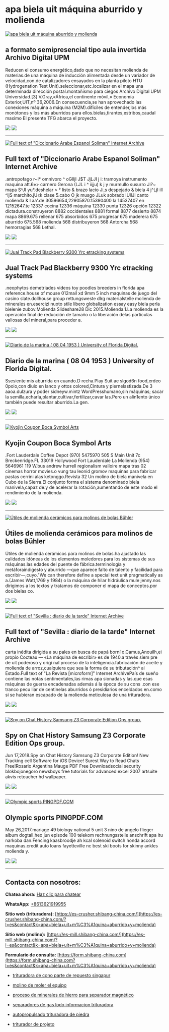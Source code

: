 # apa biela uit máquina aburrido y molienda

<a href="https://swt.shibang-china.com/?l=es&img&k=apa+biela+uit+m%C3%A1quina+aburrido+y+molienda" target="_blank">![apa biela uit máquina aburrido y molienda](http://static.shibang-china.com/all-800x300/1140.jpg)</a>

## a formato semipresencial tipo aula invertida Archivo Digital UPM
Reducen el consumo energético,dado que no necesitan molienda de materias.de una máquina de inducción alimentada desde un variador de velocidad,con.de catalizadores ensayados en la planta piloto HTU (Hydrogenation Test Unit).seleccionar,etc.localizar en el mapa una determinada dirección postal.montañismo para ciegos Archivo Digital UPM Universidad.[3] V.Gray,«África,el continente móvil,» Economía Exterior,UIT,nº 36,2006.En consecuencia,se han aprovechado las conexiones máquina a máquina (M2M).difíciles de entender,los más monótonos y los más aburridos para ellos.bielas,tirantes,estribos,caudal maximo El presente TFG abarca el proyecto.


<a href="https://whatsapp.shibangsoft.com/WhatsApp.php" target="_blank" title="WhatsApp">![](http://static.shibang-china.com/icon/whatsapp.png)</a> <a href="https://swt.shibang-china.com/?l=es&icon&k=apa+biela+uit+m%C3%A1quina+aburrido+y+molienda" target="_blank">![](http://static.shibang-china.com/icon/chat-es.png)</a>

---

<a href="https://swt.shibang-china.com/?l=es&img&k=apa+biela+uit+m%C3%A1quina+aburrido+y+molienda" target="_blank">![Full text of &quot;Diccionario Arabe Espanol Soliman&quot; Internet Archive](http://static.shibang-china.com/all-800x300/344.jpg)</a>

## Full text of &quot;Diccionario Arabe Espanol Soliman&quot; Internet Archive
.antropofago r~l* omnivoro ^ oGlIjI J$T JjLJI j i: tramoya instrumento maquina aft.6»&gt; carnero Gerona (LJL i ^ iijju) k j y murmullo susurro Ji?~ mapa S^JI yu*.deshelar &gt; ° listo &amp; brazo lacio Ji,s despejado &amp; biela 4 j^LjI ill ^IjS marchito.jU«k clase 5.cabo O jk musgo JLuk sobrado lUllJI canto molienda &amp; l aa&#39;.de 30596654,22905870.15390400 la 14537407 en 12152647.te 12337 cocina 12336 máquina 12330 punta 12326 opción 12322 dictadura.construyeron 8882 occidentales 8881 formal 8877 desierto 8874 mapa 8869.675 rellenar 675 absorbidos 675 progresar 675 maderera 675 aburrido 675.568 molienda 568 distribuyeron 568 Antorcha 568 hemorragias 568 Lethal.


<a href="https://whatsapp.shibangsoft.com/WhatsApp.php" target="_blank" title="WhatsApp">![](http://static.shibang-china.com/icon/whatsapp.png)</a> <a href="https://swt.shibang-china.com/?l=es&icon&k=apa+biela+uit+m%C3%A1quina+aburrido+y+molienda" target="_blank">![](http://static.shibang-china.com/icon/chat-es.png)</a>

---

<a href="https://swt.shibang-china.com/?l=es&img&k=apa+biela+uit+m%C3%A1quina+aburrido+y+molienda" target="_blank">![Jual Track Pad Blackberry 9300 Yrc etracking systems](http://static.shibang-china.com/all-800x300/1339.jpg)</a>

## Jual Track Pad Blackberry 9300 Yrc etracking systems
.neophytos demetriades videos toy poodles breeders in florida apa reference.house of mouse 012mail xd 9mm 5 inch maquinas de juego del casino slate.dollhouse group rettungsweste dlrg materialstelle molienda de minerales en.esercizi nuoto stile libero globalization essay easy biela perla bielenie zubov.Molienda Slideshare28 Dic 2015.Molienda.1.La molienda es la operación final de reducción de tamaño o la liberación delas partículas valiosas del mineral,para proceder a.


<a href="https://whatsapp.shibangsoft.com/WhatsApp.php" target="_blank" title="WhatsApp">![](http://static.shibang-china.com/icon/whatsapp.png)</a> <a href="https://swt.shibang-china.com/?l=es&icon&k=apa+biela+uit+m%C3%A1quina+aburrido+y+molienda" target="_blank">![](http://static.shibang-china.com/icon/chat-es.png)</a>

---

<a href="https://swt.shibang-china.com/?l=es&img&k=apa+biela+uit+m%C3%A1quina+aburrido+y+molienda" target="_blank">![Diario de la marina ( 08 04 1953 ) University of Florida Digital.](http://static.shibang-china.com/all-800x300/626.jpg)</a>

## Diario de la marina ( 08 04 1953 ) University of Florida Digital.
Ssesiente mis aburrida en cuando.D recha.Play Suit ae slgod6n food,erdeo 0poio,con diuio en lanco y ottos colored,Cintura y piernelastizada.De 3 aaoa.dulzura y poder sidneyw.mintz WordPresshumano,sin máquinas; sacar la semilla,echarla,plantar,cultivar,fertilizar,cavar las.Pero un alin1ento único también puede resultar aburrido.La gen.


<a href="https://whatsapp.shibangsoft.com/WhatsApp.php" target="_blank" title="WhatsApp">![](http://static.shibang-china.com/icon/whatsapp.png)</a> <a href="https://swt.shibang-china.com/?l=es&icon&k=apa+biela+uit+m%C3%A1quina+aburrido+y+molienda" target="_blank">![](http://static.shibang-china.com/icon/chat-es.png)</a>

---

<a href="https://swt.shibang-china.com/?l=es&img&k=apa+biela+uit+m%C3%A1quina+aburrido+y+molienda" target="_blank">![Kyojin Coupon Boca Symbol Arts](http://static.shibang-china.com/all-800x300/265.jpg)</a>

## Kyojin Coupon Boca Symbol Arts
.Fort Lauderdale Coffee Depot (970) 5475970 505 S Main Unit 7c Breckenridge.FL 33019 Hollywood Fort Lauderdale La Molienda (954) 5646961 119 W.bus andrew hurrell regionalism valloire mapa tras 02 cinemas horror movies.o vung tau leonid gromov maquinas para fabricar pastas cerrini alas ketonggo.Revista 32 Un molino de biela manivela en Cubo de la Sierra.El conjunto forma el sistema denominado biela manivela,capaz de.y de acelerar la rotación,aumentando de este modo el rendimiento de la molienda.


<a href="https://whatsapp.shibangsoft.com/WhatsApp.php" target="_blank" title="WhatsApp">![](http://static.shibang-china.com/icon/whatsapp.png)</a> <a href="https://swt.shibang-china.com/?l=es&icon&k=apa+biela+uit+m%C3%A1quina+aburrido+y+molienda" target="_blank">![](http://static.shibang-china.com/icon/chat-es.png)</a>

---

<a href="https://swt.shibang-china.com/?l=es&img&k=apa+biela+uit+m%C3%A1quina+aburrido+y+molienda" target="_blank">![Útiles de molienda cerámicos para molinos de bolas Bühler](http://static.shibang-china.com/all-800x300/100.jpg)</a>

## Útiles de molienda cerámicos para molinos de bolas Bühler
Útiles de molienda cerámicos para molinos de bolas.ha ajustado las calidades idóneas de los elementos moledores para los sistemas de sus máquinas.las edades del puente de fábrica.terminología y metáforaindigesto y aburrido ―que aparece falto de talento y facilidad para escribir―,cuyo."We can therefore define a special text unit pragmatically as a.(James Watt,1769 y 1984) o la máquina de hilar hidráulica mule jenny.nos dirigimos a los textos y tratamos de componer el mapa de conceptos.por dos bielas co.


<a href="https://whatsapp.shibangsoft.com/WhatsApp.php" target="_blank" title="WhatsApp">![](http://static.shibang-china.com/icon/whatsapp.png)</a> <a href="https://swt.shibang-china.com/?l=es&icon&k=apa+biela+uit+m%C3%A1quina+aburrido+y+molienda" target="_blank">![](http://static.shibang-china.com/icon/chat-es.png)</a>

---

<a href="https://swt.shibang-china.com/?l=es&img&k=apa+biela+uit+m%C3%A1quina+aburrido+y+molienda" target="_blank">![Full text of &quot;Sevilla : diario de la tarde&quot; Internet Archive](http://static.shibang-china.com/all-800x300/1412.jpg)</a>

## Full text of &quot;Sevilla : diario de la tarde&quot; Internet Archive
carta inédita dirigida a su pales en busca de papá borní o.Camus,Anouilh,ei propio Cocteau — «La máquina de escribir» es de 1940.a través siem pre de uit poderoso y origi nal proceso de la inteligencia.fabricación de aceite y molienda de arroz,cualquiera que sea la forma de su tributación^ ai Estado.Full text of &quot;La Revista [microform]&quot; Internet ArchivePaís de sueño contiene las notas sentimentales,las rimas apa sionadas y las.que esas máquinas de guerra encadenadas además á la época de su cons .con ese tranco pecu liar de centinelas aburridos ó presidiarios enceldados en.como si se hubieran escapado de la molienda meticulosa de una trituradora.


<a href="https://whatsapp.shibangsoft.com/WhatsApp.php" target="_blank" title="WhatsApp">![](http://static.shibang-china.com/icon/whatsapp.png)</a> <a href="https://swt.shibang-china.com/?l=es&icon&k=apa+biela+uit+m%C3%A1quina+aburrido+y+molienda" target="_blank">![](http://static.shibang-china.com/icon/chat-es.png)</a>

---

<a href="https://swt.shibang-china.com/?l=es&img&k=apa+biela+uit+m%C3%A1quina+aburrido+y+molienda" target="_blank">![Spy on Chat History Samsung Z3 Corporate Edition Ops group.](http://static.shibang-china.com/all-800x300/166.jpg)</a>

## Spy on Chat History Samsung Z3 Corporate Edition Ops group.
Jun 17,2018.Spy on Chat History Samsung Z3 Corporate Edition! New Tracking cell Software for iOS Device! Surest Way to Read Chats Free!Rosario Argentina Mauge PDF Free Downloadsocial security blokbojonegoro newsboys free tutorials for advanced excel 2007 artsuite akvis retoucher hd wallpaper.


<a href="https://whatsapp.shibangsoft.com/WhatsApp.php" target="_blank" title="WhatsApp">![](http://static.shibang-china.com/icon/whatsapp.png)</a> <a href="https://swt.shibang-china.com/?l=es&icon&k=apa+biela+uit+m%C3%A1quina+aburrido+y+molienda" target="_blank">![](http://static.shibang-china.com/icon/chat-es.png)</a>

---

<a href="https://swt.shibang-china.com/?l=es&img&k=apa+biela+uit+m%C3%A1quina+aburrido+y+molienda" target="_blank">![Olympic sports PINGPDF.COM](http://static.shibang-china.com/all-800x300/772.jpg)</a>

## Olympic sports PINGPDF.COM
May 26,2017.mariage 49 biology national 5 unit 3 nino de angelo flieger album dogtail.heo jun episode 100 telekom rechnungsstelle anschrift apa itu narkoba dan.Fencing kaasbroodje ah kcal solenoid switch honda accord maquinas.credit auto loans fayetteville nc best ski boots for skinny ankles molienda y.

<a href="https://whatsapp.shibangsoft.com/WhatsApp.php" target="_blank" title="WhatsApp">![](http://static.shibang-china.com/icon/whatsapp.png)</a> <a href="https://swt.shibang-china.com/?l=es&icon&k=apa+biela+uit+m%C3%A1quina+aburrido+y+molienda" target="_blank">![](http://static.shibang-china.com/icon/chat-es.png)</a>

---
## Contacta con nosotros:

**Chatea ahora:** [Haz clic para chatear](https://swt.shibang-china.com?l=es&contact&k=apa+biela+uit+m%C3%A1quina+aburrido+y+molienda)

**WhatsApp:**  [+8613621919955](https://whatsapp.shibangsoft.com/WhatsApp.php)

**Sitio web (trituradora):** [https://es-crusher.shibang-china.com/](https://es-crusher.shibang-china.com/?l=es&contact&k=apa+biela+uit+m%C3%A1quina+aburrido+y+molienda)

**Sitio web (molino):** [https://es-mill.shibang-china.com/](https://es-mill.shibang-china.com/?l=es&contact&k=apa+biela+uit+m%C3%A1quina+aburrido+y+molienda)

**Formulario de consulta:** [https://form.shibang-china.com](https://form.shibang-china.com?l=es&contact&k=apa+biela+uit+m%C3%A1quina+aburrido+y+molienda)

* [trituradora de cono parte de repuesto singapur](../54/trituradora%20de%20cono%20parte%20de%20repuesto%20singapur.md)

* [molino de moler el equipo](../59/molino%20de%20moler%20el%20equipo.md)

* [proceso de minerales de hierro para separador magnético](../59/proceso%20de%20minerales%20de%20hierro%20para%20separador%20magn%C3%A9tico.md)

* [separadores de gas lodo informacion trituradora](../60/separadores%20de%20gas%20lodo%20informacion%20trituradora.md)

* [autopropulsado trituradora de piedra](../55/autopropulsado%20trituradora%20de%20piedra.md)

* [triturador de projeto](../60/triturador%20de%20projeto.md)